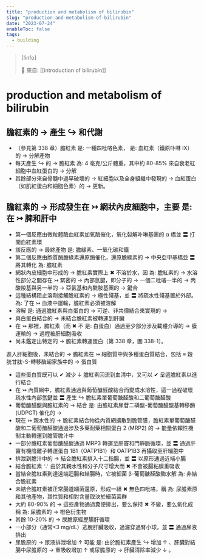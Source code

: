 ```yaml
---
title: "production and metabolism of bilirubin"
slug: "production-and-metabolism-of-bilirubin"
date: "2023-07-24"
enableToc: false
tags:
  - building
---
```


> [!info]
>
> 🌱 來自: [[introduction of bilirubin]]

# production and metabolism of bilirubin

## 膽紅素的 → 產生 ↪ 和代謝
- （參見第 338 章）膽紅素 是: 一種四吡咯色素， 是: 血紅素（鐵原卟啉 IX）的 → 分解產物
- 每天產生 ↪ 的 → 膽紅素 為: 4 毫克/公斤體重，其中約 80-85% 來自衰老紅細胞中血紅蛋白的 → 分解
- 其餘部分來自骨髓中過早破壞的 → 紅細胞以及全身組織中發現的 → 血紅蛋白（如肌紅蛋白和細胞色素）的 → 更新。

## 膽紅素的 → 形成發生在 ↣ 網狀內皮細胞中，主要 是: 在 ↣ 脾和肝中

- 第一個反應由微粒體酶血紅素加氧酶催化，氧化裂解卟啉基團的 α 橋並 〓 打開血紅素環
- 該反應的 → 最終產物 是: 膽綠素、一氧化碳和鐵
- 第二個反應由胞質酶膽綠素還原酶催化，還原膽綠素的 → 中央亞甲基橋並 〓 將其轉化 為: 膽紅素
- 網狀內皮細胞中形成的 → 膽紅素實際上 ✖ 不溶於水，因 為: 膽紅素的 → 水溶性部分之間存在 ↣ 緊密的 → 內部氫鍵，即分子的 → 一個二吡咯一半的 → 丙酸羧基與另一半的 → 亞氨基和內酰胺基團的 → 鍵合
- 這種結構阻止溶劑接觸膽紅素的 → 極性殘基，並 〓 將疏水性殘基置於外部。 為: 了在 ↣ 血液中運輸，膽紅素必須被溶解
- 溶解 是: 通過膽紅素與白蛋白的 → 可逆、非共價結合來實現的 →
- 與白蛋白結合的 → 未結合膽紅素被轉運到肝臟
- 在 ↣ 那裡，膽紅素（而 ✖ 不 是: 白蛋白）通過至少部分涉及載體介導的 → 膜運輸的 → 過程被肝細胞吸收
- 尚未鑑定出特定的 → 膽紅素轉運蛋白（第 338 章，圖 338-1）。

進入肝細胞後，未結合的 → 膽紅素在 ↣ 細胞質中與多種蛋白質結合，包括 ≡ 穀胱甘肽-S-轉移酶超家族中的 → 蛋白質

- 這些蛋白質既可以 ✔ 減少 ↓ 膽紅素回流到血清中，又可以 ✔ 呈遞膽紅素以進行結合
- 在 ↣ 內質網中，膽紅素通過與葡萄醣醛酸結合而變成水溶性，這一過程破壞疏水性內部氫鍵並 〓 產生 ↪ 膽紅素單葡萄醣醛酸和二葡萄醣醛酸
- 葡萄醣醛酸與膽紅素的 → 結合 是: 由膽紅素尿苷二磷酸-葡萄醣醛酸基轉移酶 (UDPGT) 催化的 →
- 現在 ↣ 親水性的 → 膽紅素結合物從內質網擴散到膽管膜，膽紅素單葡萄醣醛酸和二葡萄醣醛酸通過涉及多藥耐藥相關蛋白 2 (MRP2) 的 → 能量依賴性機制主動轉運到膽管膽汁中
- 一部分膽紅素葡萄醣醛酸通過 MRP3 轉運至肝竇和門靜脈循環，並 〓 通過肝竇有機陰離子轉運蛋白 1B1（OATP1B1）和 OATP1B3 再攝取至肝細胞中
- 排泄到膽汁中的 → 結合膽紅素排入十二指腸，並 〓 以原形通過近端小腸
- 結合膽紅素 ∵ 由於其親水性和分子尺寸增大而 ✖ 不會被腸粘膜重吸收
- 當結合膽紅素到達遠端迴腸和結腸時，它被細菌 β-葡萄醣醛酸酶水解 為: 非結合膽紅素
- 未結合膽紅素被正常腸道細菌還原，形成一組 ✖ 無色四吡咯，稱 為: 尿膽素原和其他產物，其性質和相對含量取決於細菌菌群
- 大約 80-90% 的 → 這些產物通過糞便排出，要么保持 ✖ 不變，要么氧化成稱 為: 尿膽素的 → 橙色衍生物
- 其餘 10-20% 的 → 尿膽原經歷腸肝循環
- 一小部分（通常<3 mg/dL）逃脫肝臟吸收，過濾穿過腎小球，並 〓 通過尿液排出
- 尿膽原的 → 尿液排泄增加 ↑ 可能 是: 由於膽紅素產生 ↪ 增加 ↑ 、肝臟對結腸中尿膽原的 → 重吸收增加 ↑ 或尿膽原的 → 肝臟清除率減少 ↓ 。

